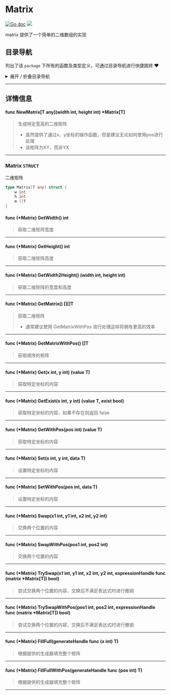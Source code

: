 # Matrix

[![Go doc](https://img.shields.io/badge/go.dev-reference-brightgreen?logo=go&logoColor=white&style=flat)](https://pkg.go.dev/github.com/kercylan98/minotaur)
![](https://img.shields.io/badge/Email-kercylan@gmail.com-green.svg?style=flat)

matrix 提供了一个简单的二维数组的实现


## 目录导航
列出了该 `package` 下所有的函数及类型定义，可通过目录导航进行快捷跳转 ❤️
<details>
<summary>展开 / 折叠目录导航</summary>


> 包级函数定义

|函数名称|描述
|:--|:--
|[NewMatrix](#NewMatrix)|生成特定宽高的二维矩阵


> 类型定义

|类型|名称|描述
|:--|:--|:--
|`STRUCT`|[Matrix](#struct_Matrix)|二维矩阵

</details>


***
## 详情信息
#### func NewMatrix\[T any\](width int, height int) *Matrix[T]
<span id="NewMatrix"></span>
> 生成特定宽高的二维矩阵
>   - 虽然提供了通过x、y坐标的操作函数，但是建议无论如何使用pos进行处理
>   - 该矩阵为XY，而非YX

***
<span id="struct_Matrix"></span>
### Matrix `STRUCT`
二维矩阵
```go
type Matrix[T any] struct {
	w int
	h int
	m []T
}
```
<span id="struct_Matrix_GetWidth"></span>

#### func (*Matrix) GetWidth()  int
> 获取二维矩阵宽度

***
<span id="struct_Matrix_GetHeight"></span>

#### func (*Matrix) GetHeight()  int
> 获取二维矩阵高度

***
<span id="struct_Matrix_GetWidth2Height"></span>

#### func (*Matrix) GetWidth2Height() (width int, height int)
> 获取二维矩阵的宽度和高度

***
<span id="struct_Matrix_GetMatrix"></span>

#### func (*Matrix) GetMatrix()  [][]T
> 获取二维矩阵
>   - 通常建议使用 GetMatrixWithPos 进行处理这样将拥有更高的效率

***
<span id="struct_Matrix_GetMatrixWithPos"></span>

#### func (*Matrix) GetMatrixWithPos()  []T
> 获取顺序的矩阵

***
<span id="struct_Matrix_Get"></span>

#### func (*Matrix) Get(x int, y int) (value T)
> 获取特定坐标的内容

***
<span id="struct_Matrix_GetExist"></span>

#### func (*Matrix) GetExist(x int, y int) (value T, exist bool)
> 获取特定坐标的内容，如果不存在则返回 false

***
<span id="struct_Matrix_GetWithPos"></span>

#### func (*Matrix) GetWithPos(pos int) (value T)
> 获取特定坐标的内容

***
<span id="struct_Matrix_Set"></span>

#### func (*Matrix) Set(x int, y int, data T)
> 设置特定坐标的内容

***
<span id="struct_Matrix_SetWithPos"></span>

#### func (*Matrix) SetWithPos(pos int, data T)
> 设置特定坐标的内容

***
<span id="struct_Matrix_Swap"></span>

#### func (*Matrix) Swap(x1 int, y1 int, x2 int, y2 int)
> 交换两个位置的内容

***
<span id="struct_Matrix_SwapWithPos"></span>

#### func (*Matrix) SwapWithPos(pos1 int, pos2 int)
> 交换两个位置的内容

***
<span id="struct_Matrix_TrySwap"></span>

#### func (*Matrix) TrySwap(x1 int, y1 int, x2 int, y2 int, expressionHandle func (matrix *Matrix[T])  bool)
> 尝试交换两个位置的内容，交换后不满足表达式时进行撤销

***
<span id="struct_Matrix_TrySwapWithPos"></span>

#### func (*Matrix) TrySwapWithPos(pos1 int, pos2 int, expressionHandle func (matrix *Matrix[T])  bool)
> 尝试交换两个位置的内容，交换后不满足表达式时进行撤销

***
<span id="struct_Matrix_FillFull"></span>

#### func (*Matrix) FillFull(generateHandle func (x int)  T)
> 根据提供的生成器填充整个矩阵

***
<span id="struct_Matrix_FillFullWithPos"></span>

#### func (*Matrix) FillFullWithPos(generateHandle func (pos int)  T)
> 根据提供的生成器填充整个矩阵

***
